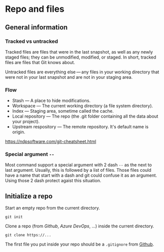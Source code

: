 # Repo and files

## General information

### Tracked vs untracked

Tracked files are files that were in the last snapshot, as well as any newly staged files; they can be unmodified, modified, or staged. In short, tracked files are files that Git knows about.

Untracked files are everything else — any files in your working directory that were not in your last snapshot and are not in your staging area.

### Flow

- Stash — A place to hide modifications.
- Workspace — The current working directory (a file system directory).
- Index — Staging area, sometime called the cache. 
- Local repository — The repo (the .git folder containing all the data about your project).
- Upstream respository — The remote repository. It's default name is origin. 

https://ndpsoftware.com/git-cheatsheet.html

### Special argument `--` 

Most command support a special argument with 2 dash `--` as the next to last argument. Usually, this is followed by a list of files. Those files could have a name that start with a dash and git could confuse it as an argument. Using those 2 dash protect agaist this situation. 

## Initialize a repo

Start an empty repo from the current directory.

```Shell
git init
```

Clone a repo (from *Github*, *Azure DevOps*, ...) inside the current directory.

```Shell
git clone https://...
```

The first file you put inside your repo should be a `.gitignore` from [Github](https://github.com/github/gitignore).